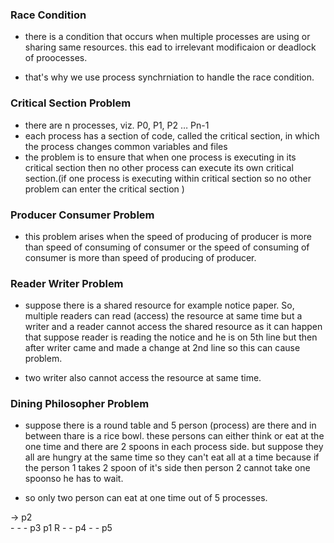 <h3> Race Condition </h3>

- there is a condition that occurs when multiple processes are using or sharing same resources. this ead to irrelevant modificaion or deadlock of proocesses.

- that's why we use process synchrniation to handle the race condition.

<h3> Critical Section Problem </h3>

- there are n processes, viz. P0, P1, P2 … Pn-1
- each process has a section of code, called the critical section, in which the process changes 
common variables and files
- the problem is to ensure that when one process is executing in its critical section then no other process can execute its own critical section.(if one process is executing within critical section so no other problem can enter the critical section )

<h3> Producer Consumer Problem </h3>

- this problem arises when the speed of producing of producer is more than speed of consuming of consumer or the speed of consuming of consumer is more than speed of producing of producer.

<h3> Reader Writer Problem </h3>

- suppose there is a shared resource for example notice paper. So, multiple readers can read (access) the resource at same time but a writer and a reader cannot access the shared resource as it can happen that suppose reader is reading the notice and he is on 5th line but then after writer came and made a change at 2nd line so this can cause problem.

- two writer also cannot access the resource at same time.

<h3> Dining Philosopher Problem </h3>

- suppose there is a round table and 5 person (process) are there and in between thare is a rice bowl. these persons can either think or eat at the one time and there are 2 spoons in each process side. but suppose they all are hungry at the same time so they can't eat all at a time because if the person 1 takes 2 spoon of it's side then person 2 cannot take one spoonso he has to wait.

- so only two person can eat at one time out of 5 processes.

->                        p2  
                      -       -
                  -              p3 
               p1         R           -
                  -               p4
                      -        -
                          p5


